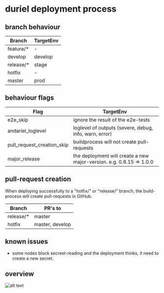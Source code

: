 # duriel deployment process

## branch behaviour

| Branch    | TargetEnv |
|-----------|-----------|
| feature/* | -         |
| develop   | develop   |
| release/* | stage     |
| hotfix    | -         |
| master    | prod      |

## behaviour flags

| Flag    | TargetEnv |
|-----------|-----------|
| e2e_skip  | ignore the result of the e2e-tests |
| andariel_loglevel  | loglevel of outputs (severe, debug, info, warn, error) |
| pull_request_creation_skip | buildprocess will not create pull-requests |
| major_release | the deployment will create a new major-version. e.g. 0.8.15 => 1.0.0 |


## pull-request creation

When deploying successfully to a "hotfix/" or "release/" branch, the build-process will create pull-requests in GitHub.

| Branch    | PR's to |
|-----------|-----------|
| release/* | master |
| hotfix    | master, develop |

## known issues
- some nodes block secreet-reading and the deployment thinks, it need to create a new secret.

## overview

![alt text](https://raw.githubusercontent.com/OpusCapita/duriel/feature/hotfix-impl/images/nbp_v2.png)
